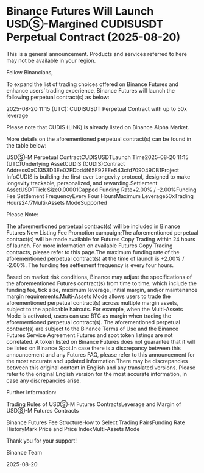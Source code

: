 # Binance Futures Will Launch USDⓈ-Margined CUDISUSDT Perpetual Contract (2025-08-20)

This is a general announcement. Products and services referred to here may not be available in your region.

Fellow Binancians,

To expand the list of trading choices offered on Binance Futures and enhance users’ trading experience, Binance Futures will launch the following perpetual contract(s) as below:

2025-08-20 11:15 (UTC): CUDISUSDT Perpetual Contract with up to 50x leverage

Please note that CUDIS (LINK) is already listed on Binance Alpha Market.

More details on the aforementioned perpetual contract(s) can be found in the table below:  

USDⓈ-M Perpetual ContractCUDISUSDTLaunch Time2025-08-20 11:15 (UTC)Underlying AssetCUDIS (CUDIS)Contract Address0xC1353D3Ee02FDbd4f65F92EEe543cfd709049CB1Project InfoCUDIS is building the first-ever Longevity protocol, designed to make longevity trackable, personalized, and rewarding.Settlement AssetUSDTTick Size0.00001Capped Funding Rate+2.00% / -2.00%Funding Fee Settlement FrequencyEvery Four HoursMaximum Leverage50xTrading Hours24/7Multi-Assets ModeSupported

Please Note:

The aforementioned perpetual contract(s) will be included in Binance Futures New Listing Fee Promotion campaign;The aforementioned perpetual contract(s) will be made available for Futures Copy Trading within 24 hours of launch. For more information on available Futures Copy Trading contracts, please refer to this page.The maximum funding rate of the aforementioned perpetual contract(s) at the time of launch is +2.00% / -2.00%. The funding fee settlement frequency is every four hours.

Based on market risk conditions, Binance may adjust the specifications of the aforementioned Futures contract(s) from time to time, which include the funding fee, tick size, maximum leverage, initial margin, and/or maintenance margin requirements.Multi-Assets Mode allows users to trade the aforementioned perpetual contract(s) across multiple margin assets, subject to the applicable haircuts. For example, when the Multi-Assets Mode is activated, users can use BTC as margin when trading the aforementioned perpetual contract(s). The aforementioned perpetual contract(s) are subject to the Binance Terms of Use and the Binance Futures Service Agreement.Futures and spot token listings are not correlated. A token listed on Binance Futures does not guarantee that it will be listed on Binance Spot.In case there is a discrepancy between this announcement and any Futures FAQ, please refer to this announcement for the most accurate and updated information.There may be discrepancies between this original content in English and any translated versions. Please refer to the original English version for the most accurate information, in case any discrepancies arise.

Further Information:

Trading Rules of USDⓈ-M Futures ContractsLeverage and Margin of USDⓈ-M Futures Contracts

Binance Futures Fee StructureHow to Select Trading PairsFunding Rate HistoryMark Price and Price IndexMulti-Assets Mode

Thank you for your support!

Binance Team

2025-08-20